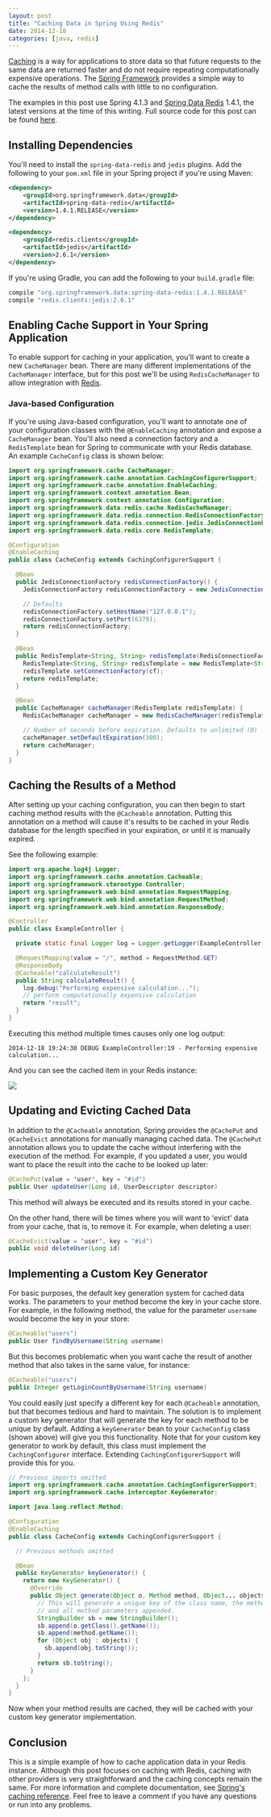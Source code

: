 ```yaml
---
layout: post
title: "Caching Data in Spring Using Redis"
date: 2014-12-18
categories: [java, redis]
---
```


[Caching](http://en.wikipedia.org/wiki/Cache_%28computing%29) is a way for applications to store data so that future requests to the same data are returned faster and do not require repeating computationally expensive operations. The [Spring Framework](http://projects.spring.io/spring-framework/) provides a simple way to cache the results of method calls with little to no configuration.

The examples in this post use Spring 4.1.3 and [Spring Data Redis](http://projects.spring.io/spring-data-redis/) 1.4.1, the latest versions at the time of this writing. Full source code for this post can be found [here](https://github.com/caseyscarborough/spring-redis-caching-example).

## Installing Dependencies

You'll need to install the `spring-data-redis` and `jedis` plugins. Add the following to your `pom.xml` file in your Spring project if you're using Maven:

```xml
<dependency>
    <groupId>org.springframework.data</groupId>
    <artifactId>spring-data-redis</artifactId>
    <version>1.4.1.RELEASE</version>
</dependency>

<dependency>
    <groupId>redis.clients</groupId>
    <artifactId>jedis</artifactId>
    <version>2.6.1</version>
</dependency>
```

If you're using Gradle, you can add the following to your `build.gradle` file:

```java
compile "org.springframework.data:spring-data-redis:1.4.1.RELEASE"
compile "redis.clients:jedis:2.6.1"
```

## Enabling Cache Support in Your Spring Application

To enable support for caching in your application, you'll want to create a new `CacheManager` bean. There are many different implementations of the `CacheManager` interface, but for this post we'll be using `RedisCacheManager` to allow integration with [Redis](http://redis.io/).

### Java-based Configuration

If you're using Java-based configuration, you'll want to annotate one of your configuration classes with the `@EnableCaching` annotation and expose a `CacheManager` bean. You'll also need a connection factory and a `RedisTemplate` bean for Spring to communicate with your Redis database. An example `CacheConfig` class is shown below:

```java
import org.springframework.cache.CacheManager;
import org.springframework.cache.annotation.CachingConfigurerSupport;
import org.springframework.cache.annotation.EnableCaching;
import org.springframework.context.annotation.Bean;
import org.springframework.context.annotation.Configuration;
import org.springframework.data.redis.cache.RedisCacheManager;
import org.springframework.data.redis.connection.RedisConnectionFactory;
import org.springframework.data.redis.connection.jedis.JedisConnectionFactory;
import org.springframework.data.redis.core.RedisTemplate;

@Configuration
@EnableCaching
public class CacheConfig extends CachingConfigurerSupport {

  @Bean
  public JedisConnectionFactory redisConnectionFactory() {
    JedisConnectionFactory redisConnectionFactory = new JedisConnectionFactory();

    // Defaults
    redisConnectionFactory.setHostName("127.0.0.1");
    redisConnectionFactory.setPort(6379);
    return redisConnectionFactory;
  }

  @Bean
  public RedisTemplate<String, String> redisTemplate(RedisConnectionFactory cf) {
    RedisTemplate<String, String> redisTemplate = new RedisTemplate<String, String>();
    redisTemplate.setConnectionFactory(cf);
    return redisTemplate;
  }

  @Bean
  public CacheManager cacheManager(RedisTemplate redisTemplate) {
    RedisCacheManager cacheManager = new RedisCacheManager(redisTemplate);

    // Number of seconds before expiration. Defaults to unlimited (0)
    cacheManager.setDefaultExpiration(300);
    return cacheManager;
  }
}
```

## Caching the Results of a Method

After setting up your caching configuration, you can then begin to start caching method results with the `@Cacheable` annotation. Putting this annotation on a method will cause it's results to be cached in your Redis database for the length specified in your expiration, or until it is manually expired.

See the following example:

```java
import org.apache.log4j.Logger;
import org.springframework.cache.annotation.Cacheable;
import org.springframework.stereotype.Controller;
import org.springframework.web.bind.annotation.RequestMapping;
import org.springframework.web.bind.annotation.RequestMethod;
import org.springframework.web.bind.annotation.ResponseBody;

@Controller
public class ExampleController {

  private static final Logger log = Logger.getLogger(ExampleController.class);

  @RequestMapping(value = "/", method = RequestMethod.GET)
  @ResponseBody
  @Cacheable("calculateResult")
  public String calculateResult() {
    log.debug("Performing expensive calculation...");
    // perform computationally expensive calculation
    return "result";
  }
}
```

Executing this method multiple times causes only one log output:

```
2014-12-18 19:24:30 DEBUG ExampleController:19 - Performing expensive calculation...
```

And you can see the cached item in your Redis instance:

![](/assets/images/redis-caching.png)

## Updating and Evicting Cached Data

In addition to the `@Cacheable` annotation, Spring provides the `@CachePut` and `@CacheEvict` annotations for manually managing cached data. The `@CachePut` annotation allows you to update the cache without interfering with the execution of the method. For example, if you updated a user, you would want to place the result into the cache to be looked up later:

```java
@CachePut(value = 'user', key = "#id")
public User updateUser(Long id, UserDescriptor descriptor)
```

This method will always be executed and its results stored in your cache.

On the other hand, there will be times where you will want to 'evict' data from your cache, that is, to remove it. For example, when deleting a user:

```java
@CacheEvict(value = 'user', key = "#id")
public void deleteUser(Long id)
```

## Implementing a Custom Key Generator

For basic purposes, the default key generation system for cached data works. The parameters to your method become the key in your cache store. For example, in the following method, the value for the parameter `username` would become the key in your store:

```java
@Cacheable("users")
public User findByUsername(String username)
```

But this becomes problematic when you want cache the result of another method that also takes in the same value, for instance:

```java
@Cacheable("users")
public Integer getLoginCountByUsername(String username)
````

You could easily just specify a different key for each `@Cacheable` annotation, but that becomes tedious and hard to maintain. The solution is to implement a custom key generator that will generate the key for each method to be unique by default. Adding a `keyGenerator` bean to your `CacheConfig` class (shown above) will give you this functionality. Note that for your custom key generator to work by default, this class must implement the `CachingConfigurer` interface. Extending `CachingConfigurerSupport` will provide this for you.

```java
// Previous imports omitted
import org.springframework.cache.annotation.CachingConfigurerSupport;
import org.springframework.cache.interceptor.KeyGenerator;

import java.lang.reflect.Method;

@Configuration
@EnableCaching
public class CacheConfig extends CachingConfigurerSupport {

  // Previous methods omitted

  @Bean
  public KeyGenerator keyGenerator() {
    return new KeyGenerator() {
      @Override
      public Object generate(Object o, Method method, Object... objects) {
        // This will generate a unique key of the class name, the method name,
        // and all method parameters appended.
        StringBuilder sb = new StringBuilder();
        sb.append(o.getClass().getName());
        sb.append(method.getName());
        for (Object obj : objects) {
          sb.append(obj.toString());
        }
        return sb.toString();
      }
    };
  }
}
```

Now when your method results are cached, they will be cached with your custom key generator implementation.

## Conclusion

This is a simple example of how to cache application data in your Redis instance. Although this post focuses on caching with Redis, caching with other providers is very straightforward and the caching concepts remain the same. For more information and complete documentation, see [Spring's caching reference](http://docs.spring.io/spring/docs/current/spring-framework-reference/html/cache.html). Feel free to leave a comment if you have any questions or run into any problems.

